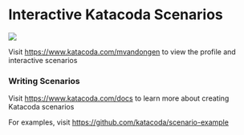 # Interactive Katacoda Scenarios

[![](http://shields.katacoda.com/katacoda/mvandongen/count.svg)](https://www.katacoda.com/mvandongen "Get your profile on Katacoda.com")

Visit https://www.katacoda.com/mvandongen to view the profile and interactive scenarios

### Writing Scenarios
Visit https://www.katacoda.com/docs to learn more about creating Katacoda scenarios

For examples, visit https://github.com/katacoda/scenario-example
